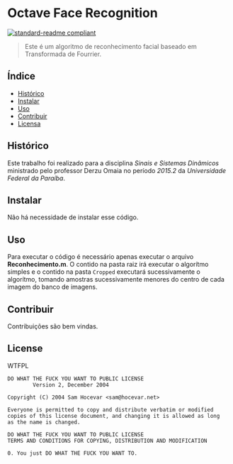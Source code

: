 # Octave Face Recognition

[![standard-readme compliant](https://img.shields.io/badge/readme%20style-standard-brightgreen.svg?style=flat-square)](https://github.com/RichardLitt/standard-readme)


> Este é um algoritmo de reconhecimento facial baseado em Transformada de Fourrier.

## Índice

- [Histórico](#Histórico)
- [Instalar](#instalar)
- [Uso](#uso)
- [Contribuir](#contribuir)
- [Licensa](#licensa)

## Histórico

Este trabalho foi realizado para a disciplina *Sinais e Sistemas Dinâmicos* ministrado pelo professor Derzu Omaia no período *2015.2* da *Universidade Federal da Paraíba*.

## Instalar

Não há necessidade de instalar esse código.

## Uso

Para executar o código é necessário apenas executar o arquivo **Reconhecimento.m**.
O contido na pasta raiz irá executar o algorítmo simples e o contido na pasta `Cropped` executará sucessivamente o algorítmo, tomando amostras sucessivamente menores do centro de cada imagem do banco de imagens.

## Contribuir

Contribuições são bem vindas.

## License

WTFPL

```
DO WHAT THE FUCK YOU WANT TO PUBLIC LICENSE
        Version 2, December 2004

Copyright (C) 2004 Sam Hocevar <sam@hocevar.net>

Everyone is permitted to copy and distribute verbatim or modified
copies of this license document, and changing it is allowed as long
as the name is changed.

DO WHAT THE FUCK YOU WANT TO PUBLIC LICENSE
TERMS AND CONDITIONS FOR COPYING, DISTRIBUTION AND MODIFICATION

0. You just DO WHAT THE FUCK YOU WANT TO.
```
